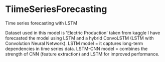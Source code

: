 # TiimeSeriesForecasting
Time series forecasting with LSTM

Dataset used in this model is 'Electric Production' taken from kaggle
I have forecasted the model using LSTM and a hybrid ConvoLSTM (LSTM with Convolution Neural Network).
LSTM model = it captures long-term dependencies in time series data.
LSTM-CNN model = combines the strength of CNN (feature extraction) and LSTM for improved performance.
